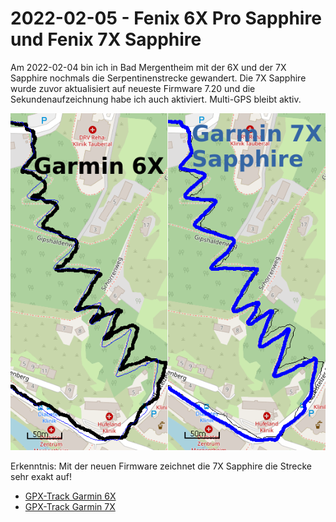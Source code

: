 2022-02-05 - Fenix 6X Pro Sapphire und Fenix 7X Sapphire
==================================================================

Am 2022-02-04 bin ich in Bad Mergentheim mit der 6X und der 7X Sapphire
nochmals die Serpentinenstrecke gewandert. Die 7X Sapphire wurde
zuvor aktualisiert auf neueste Firmware 7.20 und die Sekundenaufzeichnung
habe ich auch aktiviert. Multi-GPS bleibt aktiv.

![Vergleich 6X-7XSapphire](/images/2022-02-05_vergleich-bad-mergentheim.png)

Erkenntnis: Mit der neuen Firmware zeichnet die 7X Sapphire die Strecke
sehr exakt auf!

- [GPX-Track Garmin 6X](/data/2022-02-05_6x.gpx)
- [GPX-Track Garmin 7X](/data/2022-02-05_7x-sapphire.gpx)

